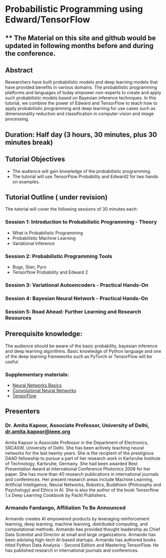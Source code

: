 # Probabilistic Programming using Edward/TensorFlow

## ** The Material on this site and github would be updated in following months before and during the conference.

## Abstract

Researchers have built probabilistic models and deep learning models that have provided benefits in various domains. The probabilistic programming platforms and languages of today empower non-experts to create and apply such probabilistic models based on Bayesian inference techniques. In this tutorial, we combine the power of Edward and TensorFlow to teach how to apply probabilistic programming and deep learning for use cases such as dimensionality reduction and classification in computer vision and image processing.  

## Duration: Half day (3 hours, 30 minutes, plus 30 minutes break)

## Tutorial Objectives

* The audience will gain knowledge of the probabilistic programming.
* The tutorial will use TensorFlow Probability and Edward2 for two hands on examples.

## Tutorial Outline ( under revision)

The tutorial will cover the following sessions of 30 minutes each:

### Session 1: Introduction to Probabilistic Programming - Theory

* What is Probabilistic Programming
* Probabilistic Machine Learning
* Variational Inference

### Session 2: Probabilistic Programming Tools

* Bugs, Stan, Pyro
* Tensorflow Probability and Edward 2

### Session 3: Variational Autoencoders - Practical Hands-On

### Session 4: Bayesian Neural Network - Practical Hands-On

### Session 5: Road Ahead: Further Learning and Research Resources

## Prerequisite knowledge:

The audience should be aware of the basic probability, bayesian inference and deep learning algorithms. Basic knowledge of Python language and one of the deep learning frameworks such as PyTorch or TensorFlow will be useful.

### Supplementary materials:

* [Neural Networks Basics](https://github.com/amita-kapoor/Invited_Talks/blob/master/Hansraj%20College/workshop_Hansraj_AK.pdf)
* [Convolutional Neural Networks](https://github.com/amita-kapoor/Invited_Talks/blob/master/NurtureAI.pdf)
* [TensorFlow](http://amzn.to/2tFKdOW)


## Presenters

### Dr. Amita Kapoor, Associate Professor, University of Delhi, dr.amita.kapoor@ieee.org

Amita Kapoor is Associate Professor in the Department of Electronics, SRCASW, University of Delhi. She has been actively teaching neural networks for the last twenty years. She is the recipient of the prestigious DAAD fellowship to pursue a part of her research work in Karlsruhe Institute of Technology, Karlsruhe, Germany.  She had been awarded Best Presentation Award at International Conference Photonics 2008 for her paper. She has more than 40 research publications in international journals and conferences. Her present research areas include Machine Learning, Artificial Intelligence, Neural Networks, Robotics, Buddhism (Philosophy and Psychology) and Ethics in AI. She is also the author of the book Tensorflow 1.x Deep Learning Cookbook by Packt Publishers.

### Armando Fandango, Affiliation To Be Announced

Armando creates AI empowered products by leveraging reinforcement learning, deep learning, machine learning, distributed computing, and computational methods. Armando has provided thought leadership as Chief Data Scientist and Director at small and large organizations. Armando has been advising high-tech AI-based startups. Armando has authored books titled Python Data Analysis - Second Edition and Mastering TensorFlow. He has published research in international journals and conferences.
